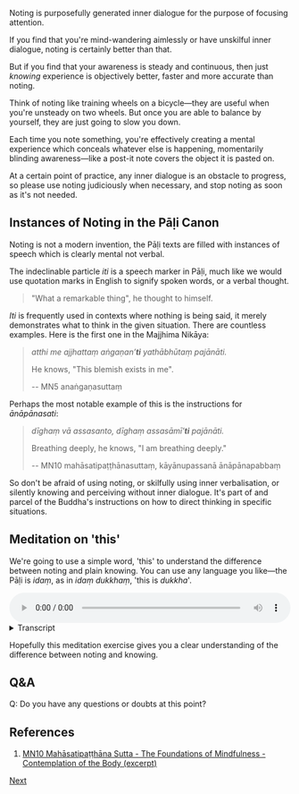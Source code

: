
Noting is purposefully generated inner dialogue for the purpose of focusing attention.

If you find that you're mind-wandering aimlessly or have unskilful inner dialogue, noting is certainly better than that.

But if you find that your awareness is steady and continuous, then just *knowing* experience is objectively better, faster and more accurate than noting.

Think of noting like training wheels on a bicycle—they are useful when you're unsteady on two wheels. But once you are able to balance by yourself, they are just going to slow you down.

Each time you note something, you're effectively creating a mental experience which conceals whatever else is happening, momentarily blinding awareness—like a post-it note covers the object it is pasted on.

At a certain point of practice, any inner dialogue is an obstacle to progress, so please use noting judiciously when necessary, and stop noting as soon as it's not needed.

## Instances of Noting in the Pāḷi Canon

Noting is not a modern invention, the Pāḷi texts are filled with instances of speech which is clearly mental not verbal. 

The indeclinable particle *iti* is a speech marker in Pāḷi, much like we would use quotation marks in English to signify spoken words, or a verbal thought. 

> "What a remarkable thing", he thought to himself.

*Iti* is frequently used in contexts where nothing is being said, it merely demonstrates what to think in the given situation. There are countless examples. Here is the first one in the Majjhima Nikāya:

> *atthi me ajjhattaṃ aṅgaṇan’**ti** yathābhūtaṃ pajānāti.*
> 
> He knows, "This blemish exists in me".
> 
> -- MN5 anaṅgaṇasuttaṃ

Perhaps the most notable example of this is the instructions for *ānāpānasati*:

> *dīghaṃ vā assasanto, dīghaṃ assasāmī’**ti** pajānāti.*
> 
> Breathing deeply, he knows, "I am breathing deeply."
> 
> -- MN10 mahāsatipaṭṭhānasuttaṃ, kāyānupassanā ānāpānapabbaṃ

So don't be afraid of using noting, or skilfully using inner verbalisation, or silently knowing and perceiving without inner dialogue. It's part of and parcel of the Buddha's instructions on how to direct thinking in specific situations. 
## Meditation on 'this'

We're going to use a simple word, 'this' to understand the difference between noting and plain knowing. You can use any language you like—the Pāḷi is *idaṃ*, as in *idaṃ dukkhaṃ*, 'this is *dukkha*'.


<audio controls style="width: 100%; max-width: 600px;">
    <source src="assets/audio/10. This.mp3" type="audio/mpeg">
</audio>



<details>
<summary>Transcript</summary>
 

The meditation on 'this' is an exercise in open awareness. Just be aware of naturally occurring experiences.

All that you're going to add to these naturally occurring experiences is a note, a label, 'this'.

With each new experience, simply note it as 'this', mentally label it 'this'.

The purpose of noting 'this' is merely a tool to keep bringing attention back to experience, after experience, after experience.

'This' simple refers to 'this' experience which is happening right now.

'This' experience.

'This' new experience.

'This' sight.

'This' sound.

'This' smell.

'This' taste.

'This' feeling in the body.

'This' thought.

Note them all as 'this'.

That experience has gone, now there is 'this.'

Keep noting 'this' with every new experience.

---
'This' is merely an arrow pointing the mind at 'this' thing which is happening right now.

With each experience, with each new experience, with each new type of experience, note it as 'this'.

You can label everything as 'this'.

---
'This'.

'This'.

'This'.

---
'This' sight.

'This' sound.

'This' smell.

'This' taste.

'This' feeling in the body.

'This' thought.

---
Now we're going to make one small change to the meditation. Instead of *noting* 'this' experience verbally in the mind, just silently *know* this experience.

Exactly the same as before, just without the note, without the label. Not noting experiences, simply knowing experiences. 

---
Knowing *this* sight.

Knowing *this* sound.

Knowing *this* smell.

Knowing *this* taste.

Knowing *this* physical sensation.

Knowing *this* mental phenomenon.

Smooth silent knowing.

Knowing this.

---
Knowing *this* experience.

Knowing *this* experience.

Knowing *this* experience.

---
Noting is helpful in the beginning, but silently knowing is more powerful.

Carry on in this way.

Knowing *this*.

Knowing *this*.

Knowing *this*.

---
Knowing *this* sight.

Knowing *this* sound.

Knowing *this* smell.

Knowing *this* taste.

Knowing *this* physical sensation.

Knowing *this* mental phenomenon.

---
When you need help, note 'this'.

If not, just know *this*.

And *this* and *this* and *this*.


</details>


Hopefully this meditation exercise gives you a clear understanding of the difference between noting and knowing.

## Q&A

Q: Do you have any questions or doubts at this point?

## References 
1. <a href="7.1.%20References.html#mn10-mahasatipatthana-sutta-the-foundations-of-mindfulness-contemplation-of-the-body-excerpt">MN10 Mahāsatipaṭṭhāna Sutta - The Foundations of Mindfulness - Contemplation of the Body (excerpt)</a>





<a href="3.2. Overcoming the Five Obstacles.html">Next</a>

